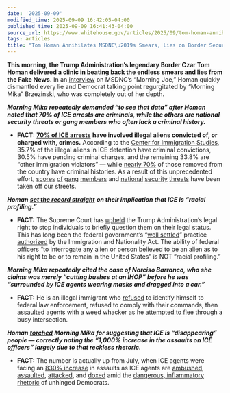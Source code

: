 ```yaml
---
date: '2025-09-09'
modified_time: 2025-09-09 16:42:05-04:00
published_time: 2025-09-09 16:41:43-04:00
source_url: https://www.whitehouse.gov/articles/2025/09/tom-homan-annihilates-msdncs-smears-lies-on-border-security/
tags: articles
title: "Tom Homan Annihilates MSDNC\u2019s Smears, Lies on Border Security \U0001F525"
---
```

 
**This morning, the Trump Administration’s legendary Border Czar Tom
Homan delivered a clinic in beating back the endless smears and lies
from the Fake News.** In an
[interview](https://x.com/RapidResponse47/status/1965413836720394317) on
MSDNC’s “Morning Joe,” Homan quickly dismantled every lie and Democrat
talking point regurgitated by “Morning Mika” Brzezinski, who was
completely out of her depth.

***Morning Mika repeatedly demanded “to see that data” after Homan noted
that 70% of ICE arrests are criminals, while the others are national
security threats or gang members who often lack a criminal history.***

-   **FACT:** [**70% of ICE
    arrests**](https://www.dhs.gov/news/2025/07/22/ice-arrests-worst-worst-criminal-illegal-aliens)
    **have involved illegal aliens convicted of, or charged with,
    crimes.** According to the [Center for Immigration
    Studies](https://cis.org/Arthur/Trump-vs-Biden-ICE-Arrests-Removals),
    35.7% of the illegal aliens in ICE detention have criminal
    convictions, 30.5% have pending criminal charges, and the remaining
    33.8% are “other immigration violators” — while [nearly
    70%](https://cis.org/Arthur/Trump-vs-Biden-ICE-Arrests-Removals#:~:text=Again%2C%20roughly%20two%2Dthirds%20of%20the%20aliens%20removed%20by%20ICE%20after%20ICE%20detention%20under%20Trump%20II%20had%20criminal%20histories.)
    of those removed from the country have criminal histories. As a
    result of this unprecedented effort,
    [scores](https://www.ice.gov/news/releases/ice-houston-arrests-822-criminal-aliens-gang-members-convicted-murders-child)
    [of](https://www.dhs.gov/news/2025/08/28/dhs-law-enforcement-arrests-gang-members-kidnappers-drug-traffickers-part-president)
    [gang](https://www.ice.gov/news/releases/ice-new-york-arrests-alleged-ms-13-gang-associate-wanted-interpol-living-near-school)
    [members](https://www.cbsnews.com/newyork/news/nassau-county-ms-13-gang-arrests-ice-custody-deportation/)
    and
    [national](https://www.dhs.gov/news/2025/06/24/ice-arrests-11-iranian-nationals-illegally-us-over-weekend)
    [security](https://www.ice.gov/news/releases/ice-arrests-tajikistan-born-russian-national-foreign-fugitive-suspected-being-member)
    [threats](https://www.dhs.gov/news/2025/05/28/secretary-noem-releases-statement-after-ice-arrests-illegal-alien-who-threatened)
    have been taken off our streets.

***Homan*** [***set the record
straight***](https://x.com/RapidResponse47/status/1965408503805477363)
***on their implication that ICE is “racial profiling.”***

-   **FACT:** The Supreme Court has
    [upheld](https://www.supremecourt.gov/opinions/24pdf/25a169_5h25.pdf)
    the Trump Administration’s legal right to stop individuals to
    briefly question them on their legal status. This has long been the
    federal government’s “[well
    settled](https://scholarship.law.nd.edu/cgi/viewcontent.cgi?referer=&httpsredir=1&article=1037&context=jleg)”
    practice
    [authorized](https://www.law.cornell.edu/uscode/text/8/1357) by the
    Immigration and Nationality Act. The ability of federal officers “to
    interrogate any alien or person believed to be an alien as to his
    right to be or to remain in the United States” is NOT “racial
    profiling.”

***Morning Mika repeatedly cited the case of Narciso Barranco, who she
claims was merely “cutting bushes at an IHOP” before he was “surrounded
by ICE agents wearing masks and dragged into a car.”***

-   **FACT:** He is an illegal immigrant who
    [refused](https://www.foxla.com/news/narciso-barranco-oc-gardener-arrested-ice#:~:text=According%20to%20DHS,to%20identify%20himself.)
    to identify himself to federal law enforcement, refused to comply
    with their commands, then
    [assaulted](https://x.com/DHSgov/status/1937206354218725806) agents
    with a weed whacker as he [attempted to
    flee](https://www.foxla.com/news/narciso-barranco-oc-gardener-arrested-ice#:~:text=According%20to%20DHS,to%20identify%20himself.)
    through a busy intersection.

***Homan***
[***torched***](https://x.com/RapidResponse47/status/1965412418072576443)
***Morning Mika for suggesting that ICE is “disappearing” people —
correctly noting the “1,000% increase in the assaults on ICE officers”
largely due to that reckless rhetoric.***

-   **FACT:** The number is actually up from July, when ICE agents were
    facing an [830%
    increase](https://www.dhs.gov/news/2025/07/15/dhs-announces-ice-law-enforcement-are-now-facing-830-percent-increase-assaults)
    in assaults as ICE agents are
    [ambushed](https://www.fox4news.com/news/texas-ice-detention-center-attack-alvarado),
    [assaulted](https://katu.com/news/local/3-accused-of-assaulting-federal-officers-in-portland-ice-facility-protests-on-4th-of-july),
    [attacked](https://apnews.com/article/mcallen-texas-border-patrol-shooting-8241ec60d26e54d7582a7e77f6ece01e),
    and
    [doxed](https://www.dhs.gov/news/2025/07/11/anarchists-and-rioters-portland-illegally-dox-ice-officers-and-federal-law)
    amid the [dangerous, inflammatory
    rhetoric](https://www.whitehouse.gov/articles/2025/07/democrats-inspire-vicious-escalating-attacks-on-ice/#:~:text=This%20is%20the%20result%20of%20unhinged%20Democrats%20inciting%20rhetoric%20and%20lies%3A)
    of unhinged Democrats.
